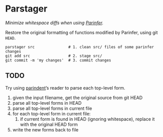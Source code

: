 # Parstager

_Minimize whitespace diffs when using [Parinfer]._

Restore the original formatting of functions modified by Parinfer, using git `HEAD`.

```
parstager src               # 1. clean src/ files of some parinfer changes
git add src                 # 2. stage src/
git commit -m 'my changes'  # 3. commit changes
```

## TODO

Try using [parindent]’s reader to parse each top-level form.

1. given the input filename, get the original source from git HEAD
1. parse all top-level forms in HEAD
1. parse all top-level forms in current file
1. for each top-level form in current file:
    1. if current form is found in HEAD (ignoring whitespace), replace it with the original HEAD form
1. write the new forms back to file

[parinfer]:https://github.com/shaunlebron/parinfer
[parlinter]:https://github.com/shaunlebron/parlinter
[parindent]:https://github.com/shaunlebron/parindent
